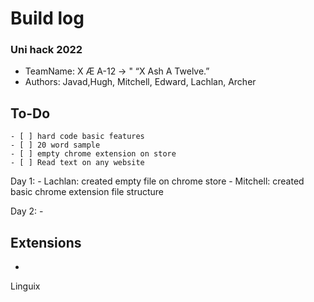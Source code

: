 # Build log #
### Uni hack 2022 ###
* TeamName: X Æ A-12 -> " “X Ash A Twelve.”
* Authors: Javad,Hugh, Mitchell, Edward, Lachlan, Archer

## To-Do ##
    - [ ] hard code basic features
    - [ ] 20 word sample
    - [ ] empty chrome extension on store
    - [ ] Read text on any website

Day 1:
    - Lachlan: created empty file on chrome store
    - Mitchell: created basic chrome extension file structure
        

Day 2:
    -

## Extensions ##
- 

Linguix

